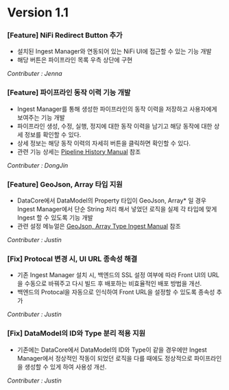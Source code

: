 # Version 1.1
### [Feature] NiFi Redirect Button 추가
- 설치된 Ingest Manager와 연동되어 있는 NiFi UI에 접근할 수 있는 기능 개발
- 해당 버튼은 파이프라인 목록 우측 상단에 구현

 *Contributer : Jenna* 
### [Feature] 파이프라인 동작 이력 기능 개발
- Ingest Manager를 통해 생성한 파이프라인의 동작 이력을 저장하고 사용자에게 보여주는 기능 개발
- 파이프라인 생성, 수정, 실행, 정지에 대한 동작 이력을 남기고 해당 동작에 대한 상세 정보를 확인할 수 있다.
- 상세 정보는 해당 동작 이력의 자세히 버튼을 클릭하면 확인할 수 있다.
- 관련 기능 상세는 [Pipeline History Manual](/IngestManager/Manual/Pipeline-History-Manual) 참조

*Contributer : DongJin* 
### [Feature] GeoJson, Array 타입 지원
- DataCore에서 DataModel의 Property 타입이 GeoJson, Array* 일 경우 Ingest Manager에서 단순 String 처리 해서 넣었던 로직을
실제 각 타입에 맞게 Ingest 할 수 있도록 기능 개발
- 관련 설정 메뉴얼은 [GeoJson, Array Type Ingest Manual](/IngestManager/Manual/GeoJson,-Array-Type-Ingest-Manual) 참조

*Contributer : Justin* 
### [Fix] Protocal 변경 시, UI URL 종속성 해결
- 기존 Ingest Manager 설치 시, 백엔드의 SSL 설정 여부에 따라 Front UI의 URL을 수동으로 바꿔주고 다시 빌드 후 배포하는 비효율적인 배포 방법을 개선.
- 백엔드의 Protocal을 자동으로 인식하여 Front URL을 설정할 수 있도록 종속성 추가

*Contributer : Justin* 
### [Fix] DataModel의 ID와 Type 분리 적용 지원
- 기존에는 DataCore에서 DataModel의 ID와 Type이 같을 경우에만 Ingest Manager에서 정상적인 작동이 되었던 로직을 다를 때에도 정상적으로 파이프라인을 생성할 수 있게 하여 사용성 개선.

*Contributer : Justin* 